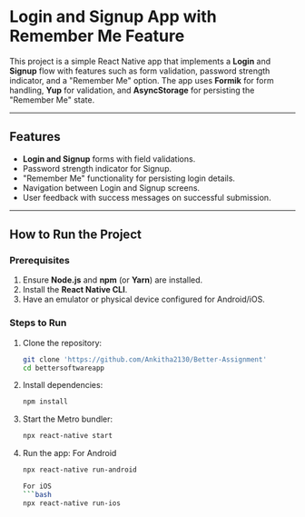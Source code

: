 # Login and Signup App with Remember Me Feature

This project is a simple React Native app that implements a **Login** and **Signup** flow with features such as form validation, password strength indicator, and a "Remember Me" option. The app uses **Formik** for form handling, **Yup** for validation, and **AsyncStorage** for persisting the "Remember Me" state.

---

## **Features**
- **Login and Signup** forms with field validations.
- Password strength indicator for Signup.
- "Remember Me" functionality for persisting login details.
- Navigation between Login and Signup screens.
- User feedback with success messages on successful submission.

---

## **How to Run the Project**

### **Prerequisites**
1. Ensure **Node.js** and **npm** (or **Yarn**) are installed.
2. Install the **React Native CLI**.
3. Have an emulator or physical device configured for Android/iOS.

### **Steps to Run**
1. Clone the repository:
   ```bash
   git clone 'https://github.com/Ankitha2130/Better-Assignment'
   cd bettersoftwareapp

2. Install dependencies:
   ```bash
   npm install

3. Start the Metro bundler:
   ```bash
   npx react-native start

4. Run the app:
   For Android 
   ```bash
   npx react-native run-android

   For iOS
   ```bash
   npx react-native run-ios

